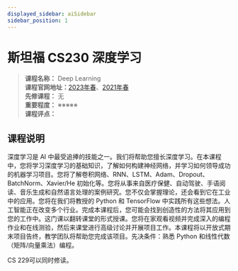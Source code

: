 ```yaml
---
displayed_sidebar: aiSidebar
sidebar_position: 1
---
```


# 斯坦福 CS230 深度学习





>**课程名称：** Deep Learning      
**课程官网地址：**[2023年春](https://inst.eecs.berkeley.edu/~cs182/sp23/)、[2021年春](https://cs182sp21.github.io/)     
**先修课程：** 无  
**重要程度：** ※※※※※  
**课程评点：** 


## 课程说明
深度学习是 AI 中最受追捧的技能之一。我们将帮助您擅长深度学习。在本课程中，您将学习深度学习的基础知识，了解如何构建神经网络，并学习如何领导成功的机器学习项目。您将了解卷积网络、RNN、LSTM、Adam、Dropout、BatchNorm、Xavier/He 初始化等。您将从事来自医疗保健、自动驾驶、手语阅读、音乐生成和自然语言处理的案例研究。您不仅会掌握理论，还会看到它在工业中的应用。您将在我们将教授的 Python 和 TensorFlow 中实践所有这些想法。人工智能正在改变多个行业。完成本课程后，您可能会找到创造性的方法将其应用到您的工作中。这门课以翻转课堂的形式授课。您将在家观看视频并完成深入的编程作业和在线测验，然后来课堂进行高级讨论并开展项目工作。本课程将以开放式期末项目告终，教学团队将帮助您完成该项目。先决条件：熟悉 Python 和线性代数（矩阵/向量乘法）编程。 

CS 229可以同时修读。


